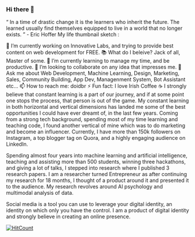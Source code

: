 ### Hi there 👋

<!--
**doidbr/doidbr** is a ✨ _special_ ✨ repository because its `README.md` (this file) appears on your GitHub profile.

Here are some ideas to get you started:

- 🔭 I’m currently working on ...
- 🌱 I’m currently learning ...
- 👯 I’m looking to collaborate on ...
- 🤔 I’m looking for help with ...
- 💬 Ask me about ...
- 📫 How to reach me: ...
- 😄 Pronouns: ...
- ⚡ Fun fact: ...

Hi there 👋
asneet Singh - YoutubeJasneet Singh - LinkedInInnovative Coder - InstagramJasneet Singh - Twitter
-->
“ In a time of drastic change it is the learners who inherit the future. The learned usually find themselves equipped to live in a world that no longer exists. ” - Eric Hoffer
My life thumbnail sketch :

🔭 I’m currently working on Innovative Labs, and trying to provide best content on web development for FREE.
📚 What do I beleive? Jack of all, Master of some.
🌱 I’m currently learning to manage my time, and be productive.
👯 I’m looking to collaborate on any idea that impresses me.
💬 Ask me about Web Development, Machine Learning, Design, Marketing, Sales, Community Building, App Dev, Managenment System, Bot Assistant etc...
📫 How to reach me: doidbr
⚡ Fun fact: I love Irish Coffee ☕
I strongly believe that constant learning is a part of our journey, and if at some point one stops the process, that person is out of the game. My constant learning in both horizontal and vertical dimensions has landed me some of the best opportunities I could have ever dreamt of, in the last few years. Coming from a strong tech background, spending most of my time learning and teaching code, I found another vertical of mine which was to do marketing and become an influencer. Currently, I have more than 150k followers on Instagram, a top blogger tag on Quora, and a highly engaging audience on LinkedIn.

Spending almost four years into machine learning and artificial intelligence, teaching and assisting more than 500 students, winning three hackathons, and giving a lot of talks, I stepped into research where I published 3 research papers. I am a researcher turned Entrepreneur as after continuing my research for 18 months, I thought of a product around it and presented it to the audience. My research revolves around AI psychology and multimodal analysis of data.

Social media is a tool you can use to leverage your digital identity, an identity on which only you have the control. I am a product of digital identity and strongly believe in creating an online presence.

[![HitCount](https://hits.dwyl.com/doidbr/doidbr.svg?style=flat-square)](http://hits.dwyl.com/doidbr/doidbr)
